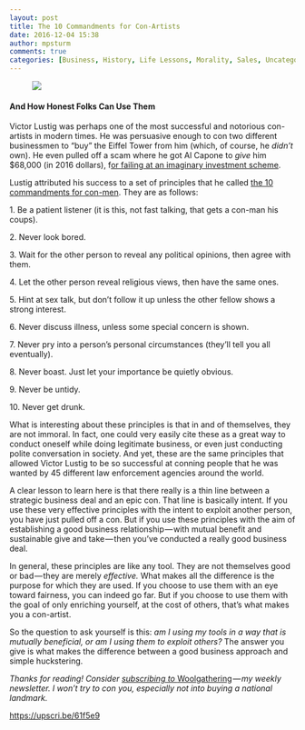 ```yaml
---
layout: post
title: The 10 Commandments for Con-Artists
date: 2016-12-04 15:38
author: mpsturm
comments: true
categories: [Business, History, Life Lessons, Morality, Sales, Uncategorized]
---
```



<figure>

<img src="https://cdn-images-1.medium.com/max/900/1*6tTR2RRdygzXbfXPb3pN6g.png">
</figure>

<h4>And How Honest Folks Can Use Them</h4>
<p>Victor Lustig was perhaps one of the most successful and notorious con-artists in modern times. He was persuasive enough to con two different businessmen to “buy” the Eiffel Tower from him (which, of course, he <em>didn’t</em> own). He even pulled off a scam where he got Al Capone to <em>give</em> him $68,000 (in 2016 dollars), f<a href="https://en.wikipedia.org/wiki/Victor_Lustig#Later_years" target="_blank">or failing at an imaginary investment scheme</a>.</p>
<p>Lustig attributed his success to a set of principles that he called <a href="http://www.listsofnote.com/2012/02/10-commandments-for-con-men.html" target="_blank">the 10 commandments for con-men</a>. They are as follows:</p>
<p>1. Be a patient listener (it is this, not fast talking, that gets a con-man his coups).</p>
<p>2. Never look bored.</p>
<p>3. Wait for the other person to reveal any political opinions, then agree with them.</p>
<p>4. Let the other person reveal religious views, then have the same ones.</p>
<p>5. Hint at sex talk, but don’t follow it up unless the other fellow shows a strong interest.</p>
<p>6. Never discuss illness, unless some special concern is shown.</p>
<p>7. Never pry into a person’s personal circumstances (they’ll tell you all eventually).</p>
<p>8. Never boast. Just let your importance be quietly obvious.</p>
<p>9. Never be untidy.</p>
<p>10. Never get drunk.</p>
<p>What is interesting about these principles is that in and of themselves, they are not immoral. In fact, one could very easily cite these as a great way to conduct oneself while doing legitimate business, or even just conducting polite conversation in society. And yet, these are the same principles that allowed Victor Lustig to be so successful at conning people that he was wanted by 45 different law enforcement agencies around the world.</p>
<p>A clear lesson to learn here is that there really is a thin line between a strategic business deal and an epic con. That line is basically intent. If you use these very effective principles with the intent to exploit another person, you have just pulled off a con. But if you use these principles with the aim of establishing a good business relationship — with mutual benefit and sustainable give and take — then you’ve conducted a really good business deal.</p>
<p>In general, these principles are like any tool. They are not themselves good or bad — they are merely <em>effective. </em>What makes all the difference is the purpose for which they are used. If you choose to use them with an eye toward fairness, you can indeed go far. But if you choose to use them with the goal of only enriching yourself, at the cost of others, that’s what makes you a con-artist.</p>
<p>So the question to ask yourself is this: <em>am I using my tools in a way that is mutually beneficial, or am I using them to exploit others?</em> The answer you give is what makes the difference between a good business approach and simple huckstering.</p>
<p><em>Thanks for reading! Consider </em><a href="http://tinyletter.com/mike_sturm" target="_blank"><em>subscribing to </em>Woolgathering</a> <em>— my weekly newsletter. I won’t try to con you, especially not into buying a national landmark.</em></p>
<a href="https://upscri.be/61f5e9">https://upscri.be/61f5e9</a>



